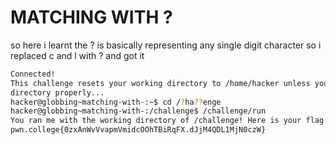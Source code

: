 # MATCHING WITH ?
so here i learnt the ? is basically representing any single digit character so i replaced c and l with ? and got it
``` bash
Connected!
This challenge resets your working directory to /home/hacker unless you change
directory properly...
hacker@globbing~matching-with-:~$ cd /?ha??enge
hacker@globbing~matching-with-:/challenge$ /challenge/run
You ran me with the working directory of /challenge! Here is your flag:
pwn.college{0zxAnWvVvapmVmidcOOhTBiRqFX.dJjM4QDL1MjN0czW}
```
